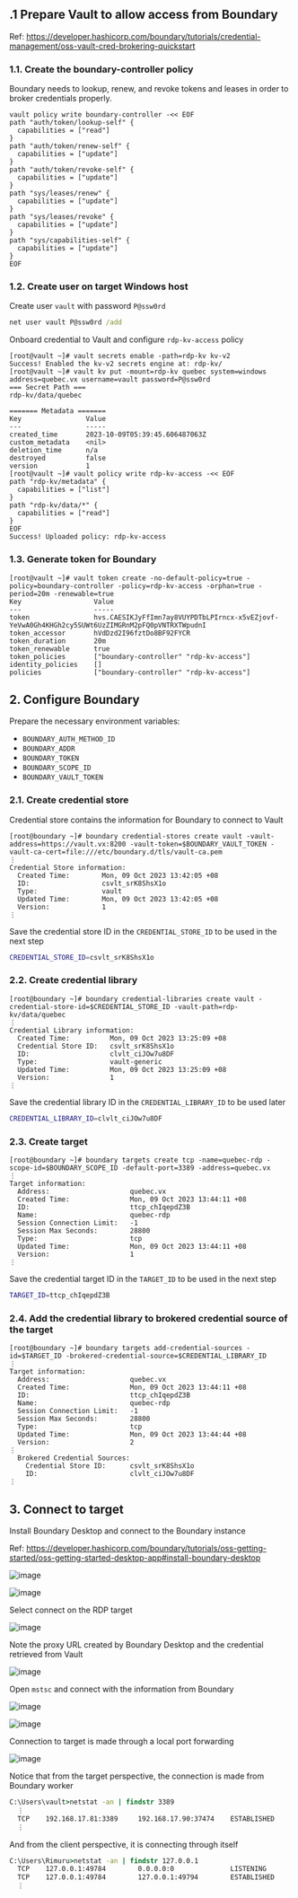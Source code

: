 ## .1 Prepare Vault to allow access from Boundary

Ref: https://developer.hashicorp.com/boundary/tutorials/credential-management/oss-vault-cred-brokering-quickstart

### 1.1. Create the boundary-controller policy

Boundary needs to lookup, renew, and revoke tokens and leases in order to broker credentials properly.

```console
vault policy write boundary-controller -<< EOF
path "auth/token/lookup-self" {
  capabilities = ["read"]
}
path "auth/token/renew-self" {
  capabilities = ["update"]
}
path "auth/token/revoke-self" {
  capabilities = ["update"]
}
path "sys/leases/renew" {
  capabilities = ["update"]
}
path "sys/leases/revoke" {
  capabilities = ["update"]
}
path "sys/capabilities-self" {
  capabilities = ["update"]
}
EOF
```

### 1.2. Create user on target Windows host

Create user `vault` with password `P@ssw0rd`

```cmd
net user vault P@ssw0rd /add
```

Onboard credential to Vault and configure `rdp-kv-access` policy

```console
[root@vault ~]# vault secrets enable -path=rdp-kv kv-v2
Success! Enabled the kv-v2 secrets engine at: rdp-kv/
[root@vault ~]# vault kv put -mount=rdp-kv quebec system=windows address=quebec.vx username=vault password=P@ssw0rd
=== Secret Path ===
rdp-kv/data/quebec

======= Metadata =======
Key                Value
---                -----
created_time       2023-10-09T05:39:45.606487063Z
custom_metadata    <nil>
deletion_time      n/a
destroyed          false
version            1
[root@vault ~]# vault policy write rdp-kv-access -<< EOF
path "rdp-kv/metadata" {
  capabilities = ["list"]
}
path "rdp-kv/data/*" {
  capabilities = ["read"]
}
EOF
Success! Uploaded policy: rdp-kv-access
```

### 1.3. Generate token for Boundary

```console
[root@vault ~]# vault token create -no-default-policy=true -policy=boundary-controller -policy=rdp-kv-access -orphan=true -period=20m -renewable=true
Key                  Value
---                  -----
token                hvs.CAESIKJyFfImn7ay8VUYPDTbLPIrncx-x5vEZjovf-YeVwA0Gh4KHGh2cy5SUWt6UzZIMGRnM2pFQ0pVNTRXTWpudnI
token_accessor       hVdDzd2I96fztDo8BF92FYCR
token_duration       20m
token_renewable      true
token_policies       ["boundary-controller" "rdp-kv-access"]
identity_policies    []
policies             ["boundary-controller" "rdp-kv-access"]
```

## 2. Configure Boundary

Prepare the necessary environment variables:
- `BOUNDARY_AUTH_METHOD_ID`
- `BOUNDARY_ADDR`
- `BOUNDARY_TOKEN`
- `BOUNDARY_SCOPE_ID`
- `BOUNDARY_VAULT_TOKEN`

### 2.1. Create credential store

Credential store contains the information for Boundary to connect to Vault

```console
[root@boundary ~]# boundary credential-stores create vault -vault-address=https://vault.vx:8200 -vault-token=$BOUNDARY_VAULT_TOKEN -vault-ca-cert=file:///etc/boundary.d/tls/vault-ca.pem
⋮
Credential Store information:
  Created Time:        Mon, 09 Oct 2023 13:42:05 +08
  ID:                  csvlt_srK8ShsX1o
  Type:                vault
  Updated Time:        Mon, 09 Oct 2023 13:42:05 +08
  Version:             1
⋮
```

Save the credential store ID in the `CREDENTIAL_STORE_ID` to be used in the next step

```sh
CREDENTIAL_STORE_ID=csvlt_srK8ShsX1o
```

### 2.2. Create credential library

```console
[root@boundary ~]# boundary credential-libraries create vault -credential-store-id=$CREDENTIAL_STORE_ID -vault-path=rdp-kv/data/quebec
⋮
Credential Library information:
  Created Time:          Mon, 09 Oct 2023 13:25:09 +08
  Credential Store ID:   csvlt_srK8ShsX1o
  ID:                    clvlt_ciJOw7u8DF
  Type:                  vault-generic
  Updated Time:          Mon, 09 Oct 2023 13:25:09 +08
  Version:               1
⋮
```

Save the credential library ID in the `CREDENTIAL_LIBRARY_ID` to be used later

```sh
CREDENTIAL_LIBRARY_ID=clvlt_ciJOw7u8DF
```

### 2.3. Create target

```console
[root@boundary ~]# boundary targets create tcp -name=quebec-rdp -scope-id=$BOUNDARY_SCOPE_ID -default-port=3389 -address=quebec.vx
⋮
Target information:
  Address:                    quebec.vx
  Created Time:               Mon, 09 Oct 2023 13:44:11 +08
  ID:                         ttcp_chIqepdZ3B
  Name:                       quebec-rdp
  Session Connection Limit:   -1
  Session Max Seconds:        28800
  Type:                       tcp
  Updated Time:               Mon, 09 Oct 2023 13:44:11 +08
  Version:                    1
⋮
```

Save the credential target ID in the `TARGET_ID` to be used in the next step

```sh
TARGET_ID=ttcp_chIqepdZ3B
```

### 2.4. Add the credential library to brokered credential source of the target

```console
[root@boundary ~]# boundary targets add-credential-sources -id=$TARGET_ID -brokered-credential-source=$CREDENTIAL_LIBRARY_ID
⋮
Target information:
  Address:                    quebec.vx
  Created Time:               Mon, 09 Oct 2023 13:44:11 +08
  ID:                         ttcp_chIqepdZ3B
  Name:                       quebec-rdp
  Session Connection Limit:   -1
  Session Max Seconds:        28800
  Type:                       tcp
  Updated Time:               Mon, 09 Oct 2023 13:44:44 +08
  Version:                    2
⋮
  Brokered Credential Sources:
    Credential Store ID:      csvlt_srK8ShsX1o
    ID:                       clvlt_ciJOw7u8DF
⋮
```

## 3. Connect to target

Install Boundary Desktop and connect to the Boundary instance

Ref: https://developer.hashicorp.com/boundary/tutorials/oss-getting-started/oss-getting-started-desktop-app#install-boundary-desktop

![image](https://github.com/joetanx/hashicorp/assets/90442032/19bf17b9-d07a-4fcc-b6a2-fde9948b4e0a)

![image](https://github.com/joetanx/hashicorp/assets/90442032/6c58b743-dd3c-43ae-acd2-cf18c87cb4ce)

Select connect on the RDP target

![image](https://github.com/joetanx/hashicorp/assets/90442032/551c691d-342b-467d-b7be-c8ae91487180)

Note the proxy URL created by Boundary Desktop and the credential retrieved from Vault

![image](https://github.com/joetanx/hashicorp/assets/90442032/500c358d-4114-4653-8a10-6bddc3dc44e5)

Open `mstsc` and connect with the information from Boundary

![image](https://github.com/joetanx/hashicorp/assets/90442032/6e950561-6438-4dff-9aa5-f688219de817)

![image](https://github.com/joetanx/hashicorp/assets/90442032/39097802-5b40-4d5b-a6ab-d402beb91286)

Connection to target is made through a local port forwarding

![image](https://github.com/joetanx/hashicorp/assets/90442032/db442abb-620d-437c-80a3-ca7be6312a87)

Notice that from the target perspective, the connection is made from Boundary worker

```cmd
C:\Users\vault>netstat -an | findstr 3389
  ⋮
  TCP    192.168.17.81:3389     192.168.17.90:37474    ESTABLISHED
  ⋮
```

And from the client perspective, it is connecting through itself

```cmd
C:\Users\Rimuru>netstat -an | findstr 127.0.0.1
  TCP    127.0.0.1:49784        0.0.0.0:0              LISTENING
  TCP    127.0.0.1:49784        127.0.0.1:49794        ESTABLISHED
  ⋮
```
